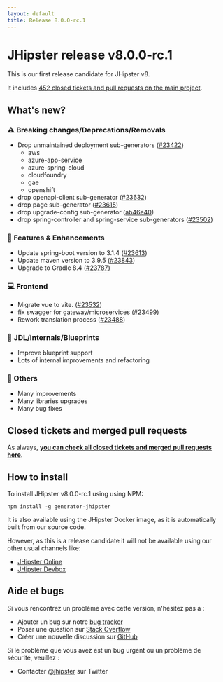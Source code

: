 ```yaml
---
layout: default
title: Release 8.0.0-rc.1
---
```


# JHipster release v8.0.0-rc.1

This is our first release candidate for JHipster v8.

It includes [452 closed tickets and pull requests on the main project](https://github.com/jhipster/generator-jhipster/issues?q=is:closed+milestone:8.0.0-rc.1).

## What's new?

### :warning: Breaking changes/Deprecations/Removals

- Drop unmaintained deployment sub-generators ([#23422](https://github.com/jhipster/generator-jhipster/pull/23422))
  - aws
  - azure-app-service
  - azure-spring-cloud
  - cloudfoundry
  - gae
  - openshift
- drop openapi-client sub-generator ([#23632](https://github.com/jhipster/generator-jhipster/pull/23632))
- drop page sub-generator ([#23615](https://github.com/jhipster/generator-jhipster/pull/23615))
- drop upgrade-config sub-generator ([ab46e40](https://github.com/jhipster/generator-jhipster/commit/ab46e40d7013e68a1d82d3578d62a7c29f5b466e))
- drop spring-controller and spring-service sub-generators ([#23502](https://github.com/jhipster/generator-jhipster/pull/23502))

### :gem: Features & Enhancements

- Update spring-boot version to 3.1.4 ([#23613](https://github.com/jhipster/generator-jhipster/pull/23613))
- Update maven version to 3.9.5 ([#23843](https://github.com/jhipster/generator-jhipster/pull/23843))
- Upgrade to Gradle 8.4 ([#23787](https://github.com/jhipster/generator-jhipster/pull/23787))

### :computer: Frontend

- Migrate vue to vite. ([#23532](https://github.com/jhipster/generator-jhipster/pull/23532))
- fix swagger for gateway/microservices ([#23499](https://github.com/jhipster/generator-jhipster/pull/23499))
- Rework translation process ([#23488](https://github.com/jhipster/generator-jhipster/pull/23488))

### :paw_prints: JDL/Internals/Blueprints

- Improve blueprint support
- Lots of internal improvements and refactoring

### :scroll: Others

- Many improvements
- Many libraries upgrades
- Many bug fixes

## Closed tickets and merged pull requests

As always, **[you can check all closed tickets and merged pull requests here](https://github.com/jhipster/generator-jhipster/issues?q=is:closed+milestone:8.0.0-rc.1)**.

## How to install

To install JHipster v8.0.0-rc.1 using using NPM:

    npm install -g generator-jhipster

It is also available using the JHipster Docker image, as it is automatically built from our source code.

However, as this is a release candidate it will not be available using our other usual channels like:

- [JHipster Online](https://start.jhipster.tech)
- [JHipster Devbox](https://github.com/jhipster/jhipster-devbox)


## Aide et bugs

Si vous rencontrez un problème avec cette version, n'hésitez pas à :

- Ajouter un bug sur notre [bug tracker](https://github.com/jhipster/generator-jhipster/issues?state=open)
- Poser une question sur [Stack Overflow](http://stackoverflow.com/tags/jhipster/info)
- Créer une nouvelle discussion sur [GitHub](https://github.com/jhipster/generator-jhipster/discussions)

Si le problème que vous avez est un bug urgent ou un problème de sécurité, veuillez :

- Contacter [@jhipster](https://twitter.com/jhipster) sur Twitter
